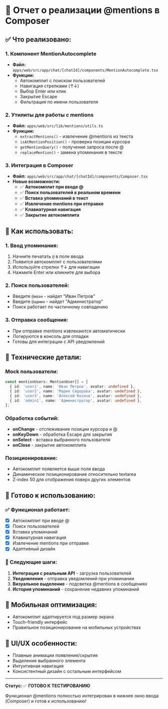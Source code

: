 # 📝 Отчет о реализации @mentions в Composer

## ✅ **Что реализовано:**

### 1. **Компонент MentionAutocomplete** 
- **Файл:** `apps/web/src/app/chat/[chatId]/components/MentionAutocomplete.tsx`
- **Функции:**
  - Автокомплит с поиском пользователей
  - Навигация стрелками (↑↓)
  - Выбор Enter или клик
  - Закрытие Escape
  - Фильтрация по имени пользователя

### 2. **Утилиты для работы с mentions**
- **Файл:** `apps/web/src/lib/mentions/utils.ts`
- **Функции:**
  - `extractMentions()` - извлечение @mentions из текста
  - `isAtMentionPosition()` - проверка позиции курсора
  - `getMentionQuery()` - получение запроса после @
  - `replaceMention()` - замена упоминания в тексте

### 3. **Интеграция в Composer**
- **Файл:** `apps/web/src/app/chat/[chatId]/components/Composer.tsx`
- **Новые возможности:**
  - ✅ **Автокомплит при вводе @**
  - ✅ **Поиск пользователей в реальном времени**
  - ✅ **Вставка упоминаний в текст**
  - ✅ **Извлечение mentions при отправке**
  - ✅ **Клавиатурная навигация**
  - ✅ **Закрытие автокомплита**

## 🎯 **Как использовать:**

### **1. Ввод упоминания:**
1. Начните печатать `@` в поле ввода
2. Появится автокомплит с пользователями
3. Используйте стрелки ↑↓ для навигации
4. Нажмите Enter или кликните для выбора

### **2. Поиск пользователей:**
- Введите `@иван` - найдет "Иван Петров"
- Введите `@админ` - найдет "Администратор"
- Поиск работает по частичному совпадению

### **3. Отправка сообщения:**
- При отправке mentions извлекаются автоматически
- Логируются в консоль для отладки
- Готовы для интеграции с API уведомлений

## 🔧 **Технические детали:**

### **Mock пользователи:**
```typescript
const mentionUsers: MentionUser[] = [
  { id: 'user1', name: 'Иван Петров', avatar: undefined },
  { id: 'user2', name: 'Мария Сидорова', avatar: undefined },
  { id: 'user3', name: 'Алексей Козлов', avatar: undefined },
  { id: 'admin1', name: 'Администратор', avatar: undefined },
];
```

### **Обработка событий:**
- **onChange** - отслеживание позиции курсора и @
- **onKeyDown** - обработка Escape для закрытия
- **onSelect** - вставка выбранного пользователя
- **onClose** - закрытие автокомплита

### **Позиционирование:**
- Автокомплит появляется выше поля ввода
- Динамическое позиционирование относительно textarea
- Z-index 50 для отображения поверх других элементов

## 🚀 **Готово к использованию:**

### **✅ Функционал работает:**
- [x] Автокомплит при вводе @
- [x] Поиск пользователей
- [x] Вставка упоминаний
- [x] Клавиатурная навигация
- [x] Извлечение mentions при отправке
- [x] Адаптивный дизайн

### **🔄 Следующие шаги:**
1. **Интеграция с реальным API** - загрузка пользователей
2. **Уведомления** - отправка уведомлений при упоминании
3. **Визуальное выделение** - подсветка @mentions в сообщениях
4. **История упоминаний** - сохранение недавних упоминаний

## 📱 **Мобильная оптимизация:**
- Автокомплит адаптируется под размер экрана
- Touch-friendly интерфейс
- Правильное позиционирование на мобильных устройствах

## 🎨 **UI/UX особенности:**
- Плавные анимации появления/скрытия
- Выделение выбранного элемента
- Интуитивная навигация
- Консистентный дизайн с остальным интерфейсом

---

**Статус:** ✅ **ГОТОВО К ТЕСТИРОВАНИЮ**

Функционал @mentions полностью интегрирован в нижнее окно ввода (Composer) и готов к использованию!



